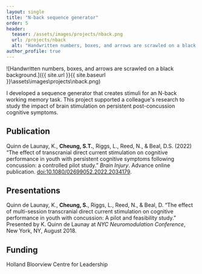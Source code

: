 ```yaml
---
layout: single
title: "N-back sequence generator"
order: 5
header:
  teaser: /assets/images/projects/nback.png
  url: /projects/nback
  alt: "Handwritten numbers, boxes, and arrows are scrawled on a black background."
author_profile: true
---
```


![Handwritten numbers, boxes, and arrows are scrawled on a black background.]({{ site.url }}{{ site.baseurl }}\assets\images\projects\nback.png)

I developed a sequence generator that creates stimuli for an N-back working memory task. This project supported a colleague's research to study the impact of brain stimulation on persistent post-concussion cognitive symptoms.

## Publication
Quinn de Launay, K., **Cheung, S.T.**, Riggs, L., Reed, N., & Beal, D.S. (2022) “The effect of transcranial direct current stimulation on cognitive performance in youth with persistent cognitive symptoms following concussion: a controlled pilot study.” *Brain Injury*. Advance online publication. [doi:10.1080/02699052.2022.2034179](http://doi.org/10.1080/02699052.2022.2034179).

## Presentations
Quinn de Launay, K., **Cheung, S.**, Riggs, L., Reed, N., & Beal, D. “The effect of multi-session transcranial direct current stimulation on cognitive performance in youth with concussion: A pilot and feasibility study.” Presented by K. Quinn de Launay at *NYC Neuromodulation Conference*, New York, NY, August 2018.

## Funding
Holland Bloorview Centre for Leadership
